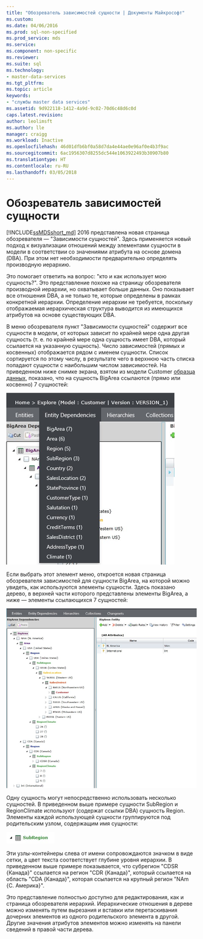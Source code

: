 ```yaml
---
title: "Обозреватель зависимостей сущности | Документы Майкрософт"
ms.custom: 
ms.date: 04/06/2016
ms.prod: sql-non-specified
ms.prod_service: mds
ms.service: 
ms.component: non-specific
ms.reviewer: 
ms.suite: sql
ms.technology:
- master-data-services
ms.tgt_pltfrm: 
ms.topic: article
keywords:
- "службы master data services"
ms.assetid: 9d922118-1412-4a9d-9c02-70d6c48d6c0d
caps.latest.revision: 
author: leolimsft
ms.author: lle
manager: craigg
ms.workload: Inactive
ms.openlocfilehash: 46d01dfb6bf0a58d7da4e44ae0e96af0e4b3f9ac
ms.sourcegitcommit: 6ac1956307d8255dc544e1063922493b30907b80
ms.translationtype: HT
ms.contentlocale: ru-RU
ms.lasthandoff: 03/05/2018
---
```

# <a name="entity-dependencies-explorer"></a>Обозреватель зависимостей сущности
  
[!INCLUDE[ssMDSshort_md](../includes/ssmdsshort-md.md)] 2016 представлена новая страница обозревателя — "Зависимости сущностей". Здесь применяется новый подход к визуализации отношений между элементами сущности в модели в соответствии со значениями атрибута на основе домена (DBA). При этом нет необходимости предварительно определять производную иерархию.   
  
Это помогает ответить на вопрос: "кто и как использует мою сущность?". Это представление похоже на страницу обозревателя производной иерархии, но охватывает больше данных. Оно показывает все отношения DBA, а не только те, которые определены в рамках конкретной иерархии. Определение иерархии не требуется, поскольку отображаемая иерархическая структура выводится из имеющихся атрибутов на основе существующих DBA.  
  
В меню обозревателя пункт "Зависимости сущностей" содержит все сущности в модели, от которых зависит по крайней мере одна другая сущность (т. е. по крайней мере одна сущность имеет DBA, который ссылается на указанную сущность). Число зависимостей (прямых и косвенных) отображается рядом с именем сущности. Список сортируется по этому числу, в результате чего в верхнюю часть списка попадают сущности с наибольшим числом зависимостей. На приведенном ниже снимке экрана, взятом из модели Customer [образца данных](https://msdn.microsoft.com/library/master-data-services-sample.aspx), показано, что на сущность BigArea ссылаются (прямо или косвенно) 7 сущностей:  
  
![MDS_EntityDependencies_Menu.jpg](../master-data-services/media/mds-entitydependencies-menu-jpg.jpg)  
    
Если выбрать этот элемент меню, откроется новая страница обозревателя зависимостей для сущности BigArea, на которой можно увидеть, как используются элементы сущности. Здесь показано дерево, в верхней части которого представлены элементы BigArea, а ниже — элементы ссылающихся 7 сущностей:  
  
![MDS_EntityDependencies_Tree.jpg](../master-data-services/media/mds-entitydependencies-tree-jpg.jpg)  
    
Одну сущность могут непосредственно использовать несколько сущностей. В приведенном выше примере сущности SubRegion и RegionClimate используют (содержат ссылки DBA) сущность Region. Элементы каждой использующей сущности группируются под родительским узлом, содержащим имя сущности:   
  
![MDS_EntityDependencies_Entity_Node.jpg](../master-data-services/media/mds-entitydependencies-entity-node-jpg.jpg)  
  
Эти узлы-контейнеры слева от имени сопровождаются значком в виде сетки, а цвет текста соответствует глубине уровня иерархии. В приведенном выше примере показывается, что субрегион "CDSR {Канада}" ссылается на регион "CDR {Канада}", который ссылается на область "CDA {Канада}", которая ссылается на крупный регион "NAm {С. Америка}".  
  
Это представление полностью доступно для редактирования, как и страница обозревателя иерархий. Иерархические отношения в дереве можно изменять путем вырезания и вставки или перетаскивания дочерних элементов из одного родительского элемента в другой. Другие значения атрибутов элементов можно изменять на панели сведений в правой части дерева.   
  
  
  
  


